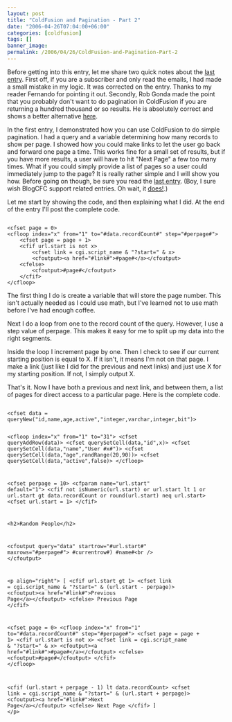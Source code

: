 ```yaml
---
layout: post
title: "ColdFusion and Pagination - Part 2"
date: "2006-04-26T07:04:00+06:00"
categories: [coldfusion]
tags: []
banner_image: 
permalink: /2006/04/26/ColdFusion-and-Pagination-Part-2
---
```


Before getting into this entry, let me share two quick notes about the <a href="http://ray.camdenfamily.com/index.cfm/2006/4/24/ColdFusion-and-Pagination">last entry</a>. First off, if you are a subscriber and only read the emails, I had made a small mistake in my logic. It was corrected on the entry. Thanks to my reader Fernando for pointing it out. Secondly, Rob Gonda made the point that you probably don't want to do pagination in ColdFusion if you are returning a hundred thousand or so results. He is absolutely correct and shows a better alternative <a href="http://www.robgonda.com/blog/index.cfm/2006/4/25/MSSQL-and-Pagination">here</a>.
<!--more-->
In the first entry, I demonstrated how you can use ColdFusion to do simple pagination. I had a query and a variable determining how many records to show per page. I showed how you could make links to let the user go back and forward one page a time. This works fine for a small set of results, but if you have more results, a user will have to hit "Next Page" a few too many times. What if you could simply provide a list of pages so a user could immediately jump to the page? It is really rather simple and I will show you how. Before going on though, be sure you read the <a href="http://ray.camdenfamily.com/index.cfm/2006/4/24/ColdFusion-and-Pagination">last entry</a>. (Boy, I sure wish BlogCFC support related entries. Oh wait, it <a href="http://www.blogcfc.com/index.cfm/2006/4/25/Major-New-Feature">does!</a>.)

Let me start by showing the code, and then explaining what I did. At the end of the entry I'll post the complete code.

<code>
&lt;cfset page = 0&gt;
&lt;cfloop index="x" from="1" to="#data.recordCount#" step="#perpage#"&gt;
	&lt;cfset page = page + 1&gt;
	&lt;cfif url.start is not x&gt;
		&lt;cfset link = cgi.script_name & "?start=" & x&gt;
		&lt;cfoutput&gt;&lt;a href="#link#"&gt;#page#&lt;/a&gt;&lt;/cfoutput&gt;
	&lt;cfelse&gt;
		&lt;cfoutput&gt;#page#&lt;/cfoutput&gt;
	&lt;/cfif&gt;
&lt;/cfloop&gt;
</code>

The first thing I do is create a variable that will store the page number. This isn't actually needed as I could use math, but I've learned not to use math before I've had enough coffee. 

Next I do a loop from one to the record count of the query. However, I use a step value of perpage. This makes it easy for me to split up my data into the right segments.

Inside the loop I increment page by one. Then I check to see if our current starting position is equal to X. If it isn't, it means I'm not on that page. I make a link (just like I did for the previous and next links) and just use X for my starting position. If not, I simply output X.

That's it. Now I have both a previous and next link, and between them, a list of pages for direct access to a particular page. Here is the complete code.

<code>
&lt;cfset data = queryNew("id,name,age,active","integer,varchar,integer,bit")&gt;

&lt;cfloop index="x" from="1" to="31"&gt;
	&lt;cfset queryAddRow(data)&gt;
	&lt;cfset querySetCell(data,"id",x)&gt;
	&lt;cfset querySetCell(data,"name","User #x#")&gt;
	&lt;cfset querySetCell(data,"age",randRange(20,90))&gt;
	&lt;cfset querySetCell(data,"active",false)&gt;
&lt;/cfloop&gt;

&lt;cfset perpage = 10&gt;
&lt;cfparam name="url.start" default="1"&gt;
&lt;cfif not isNumeric(url.start) or url.start lt 1 or url.start gt data.recordCount or round(url.start) neq url.start&gt;
	&lt;cfset url.start = 1&gt;
&lt;/cfif&gt;

&lt;h2&gt;Random People&lt;/h2&gt;

&lt;cfoutput query="data" startrow="#url.start#" maxrows="#perpage#"&gt;
#currentrow#) #name#&lt;br /&gt;
&lt;/cfoutput&gt;

&lt;p align="right"&gt;
[
&lt;cfif url.start gt 1&gt;
	&lt;cfset link = cgi.script_name & "?start=" & (url.start - perpage)&gt;
	&lt;cfoutput&gt;&lt;a href="#link#"&gt;Previous Page&lt;/a&gt;&lt;/cfoutput&gt;
&lt;cfelse&gt;
	Previous Page
&lt;/cfif&gt;

&lt;cfset page = 0&gt;
&lt;cfloop index="x" from="1" to="#data.recordCount#" step="#perpage#"&gt;
	&lt;cfset page = page + 1&gt;
	&lt;cfif url.start is not x&gt;
		&lt;cfset link = cgi.script_name & "?start=" & x&gt;
		&lt;cfoutput&gt;&lt;a href="#link#"&gt;#page#&lt;/a&gt;&lt;/cfoutput&gt;
	&lt;cfelse&gt;
		&lt;cfoutput&gt;#page#&lt;/cfoutput&gt;
	&lt;/cfif&gt;
&lt;/cfloop&gt;

&lt;cfif (url.start + perpage - 1) lt data.recordCount&gt;
	&lt;cfset link = cgi.script_name & "?start=" & (url.start + perpage)&gt;
	&lt;cfoutput&gt;&lt;a href="#link#"&gt;Next Page&lt;/a&gt;&lt;/cfoutput&gt;
&lt;cfelse&gt;
	Next Page
&lt;/cfif&gt;
]
&lt;/p&gt;
</code>